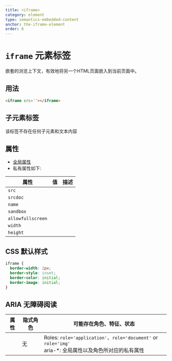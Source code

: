 ```yaml
---
title: <iframe>
category: element
type: semantics-embedded-content
anchor: the-iframe-element
order: 6
---
```


# `iframe` 元素标签

嵌套的浏览上下文，有效地将另一个HTML页面嵌入到当前页面中。

## 用法

```html
<iframe src=''></iframe>
```

## 子元素标签

该标签不存在任何子元素和文本内容

## 属性

* [全局属性](/front-end/HTML/attribute#anchor-全局属性)
* 私有属性如下:

| 属性 | 值 | 描述 |
| ---- | ---- | ---- |
| `src` | | |
| `srcdoc` | | |
| `name` | | |
| `sandbox` | | |
| `allowfullscreen` | | |
| `width` | | |
| `height` | | |

## CSS 默认样式

```css
iframe {
  border-width: 2px;
  border-style: inset;
  border-color: initial;
  border-image: initial;
}
```

## ARIA 无障碍阅读

| 属性 | 隐式角色 | 可能存在角色、特征、状态 |
| ---- | ---- | ---- |
| | 无 | Roles: `role='application'`、`role='document'` or `role='img'` <br> aria-*: 全局属性以及角色所对应的私有属性 |
